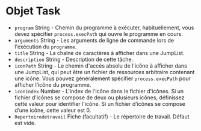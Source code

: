 # Objet Task

* `program` String - Chemin du programme à exécuter, habituellement, vous devez spécifier `process.execPath` qui ouvre le programme en cours.
* `arguments` String - Les arguments de ligne de commande lors de l'exécution du `programme`.
* `title` String - La chaîne de caractères à afficher dans une JumpList.
* `description` String - Description de cette tâche.
* `iconPath` String - Le chemin d'accès absolu de l'icône à afficher dans une JumpList, qui peut être un fichier de ressources arbitraire contenant une icône. Vous pouvez généralement spécifier `process.execPath` pour afficher l’icône du programme.
* `iconIndex` Number - L'index de l'icône dans le fichier d'icônes. Si un fichier d'icônes se compose de deux ou plusieurs icônes, définissez cette valeur pour identifier l'icône. Si un fichier d’icônes se compose d’une icône, cette valeur est 0.
* `Repertoiredetravail` Fiche (facultatif) - Le répertoire de travail.  Défaut est vide.

